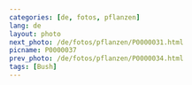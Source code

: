 ```yaml
---
categories: [de, fotos, pflanzen]
lang: de
layout: photo
next_photo: /de/fotos/pflanzen/P0000031.html
picname: P0000037
prev_photo: /de/fotos/pflanzen/P0000034.html
tags: [Bush]
---
```

